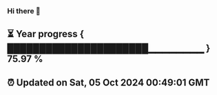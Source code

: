 ### Hi there 👋
⏳ Year progress { ██████████████████████▁▁▁▁▁▁▁▁ } 75.97 %
---
⏰ Updated on Sat, 05 Oct 2024 00:49:01 GMT
---
